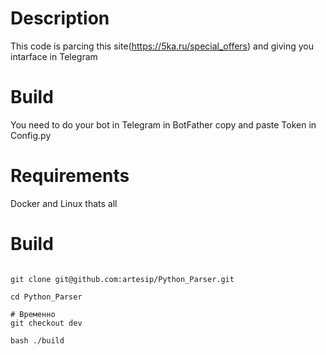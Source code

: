 # Description 

This code is parcing this site(https://5ka.ru/special_offers) and giving you intarface in Telegram 

# Build

You need to do your bot in Telegram in BotFather copy and paste Token in Config.py

# Requirements

Docker and Linux thats all 

# Build

``` shell script

git clone git@github.com:artesip/Python_Parser.git

cd Python_Parser 

# Временно
git checkout dev 

bash ./build

```
